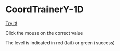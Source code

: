 # CoordTrainerY-1D

[Try it!](https://christernilsson.github.io/Lab/2019/074-CoordTrainerY-1D)

Click the mouse on the correct value

The level is indicated in red (fail) or green (success) 
